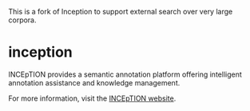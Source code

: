 This is a fork of Inception to support external search over very large corpora.

# inception

INCEpTION provides a semantic annotation platform offering intelligent annotation assistance and knowledge management.

For more information, visit the [INCEpTION website](https://inception-project.github.io/).
